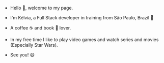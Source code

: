 - Hello 👋,  welcome to my page.

- I'm Kélvia, a Full Stack developer in training from São Paulo, Brazil 💞️
- A coffee ☕ and book 📖 lover.
- In my free time I like to play video games and watch series and movies (Especially Star Wars).


- See you! 😄
